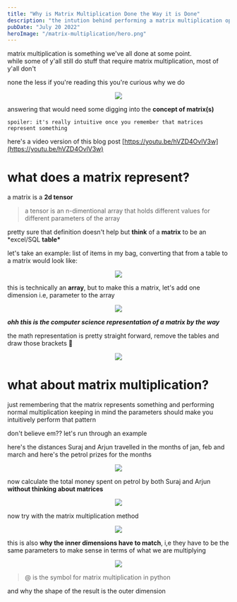 ```yaml
---
title: "Why is Matrix Multiplication Done the Way it is Done"
description: "the intution behind performing a matrix multiplication operation"
pubDate: "July 20 2022"
heroImage: "/matrix-multiplication/hero.png"
---
```


matrix multiplication is something we've all done at some point.
<br/>
while some of y'all still do stuff that require matrix multiplication, most of y'all don't

none the less if you're reading this you're curious why we do

<center>

![](/matrix-multiplication/matmul.png)

</center>

answering that would need some digging into the **concept of matrix(s)**

`spoiler: it's really intuitive once you remember that matrices represent something`

here's a video version of this blog post [https://youtu.be/hVZD4OvlV3w](https://youtu.be/hVZD4OvlV3w)

# what does a matrix represent?

a matrix is a **2d tensor**

> a tensor is an n-dimentional array that holds different values for different parameters of the array

pretty sure that definition doesn't help but **think** of a **matrix** to be an \*excel/SQL **table\***

let's take an example:
list of items in my bag,
converting that from a table to a matrix would look like:

<center>

![](/matrix-multiplication/table-1d.png)

</center>

this is technically an **array**, but to make this a matrix, let's add one dimension i.e, parameter to the array

<center>

![](/matrix-multiplication/table-2d.png)

</center>

**_ohh this is the computer science representation of a matrix by the way_**

the math representation is pretty straight forward, remove the tables and draw those brackets 👀

<center>

![](/matrix-multiplication/math-matrix.png)

</center>

# what about matrix multiplication?

just remembering that the matrix represents something and performing normal multiplication keeping in mind the parameters should make you intuitively perform that pattern

don't believe em?? let's run through an example

here's the distances Suraj and Arjun travelled in the months of jan, feb and march and here's the petrol prizes for the months

<center>

![](/matrix-multiplication/info.png)

</center>

now calculate the total money spent on petrol by both Suraj and Arjun **without thinking about matrices**

<center>

![](/matrix-multiplication/total.png)

</center>

now try with the matrix multiplication method

<center>

![](/matrix-multiplication/matmul-tot.png)

</center>

this is also **why the inner dimensions have to match**, i,e they have to be the same parameters to make sense in terms of what we are multiplying

<center>

![](/matrix-multiplication/dims.png)

</center>

> @ is the symbol for matrix multiplication in python

and why the shape of the result is the outer dimension
